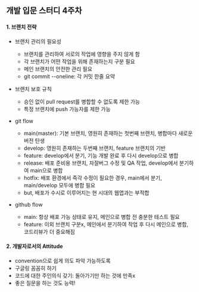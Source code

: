 ## 개발 입문 스터디 4주차

#### 1. 브랜치 전략
- 브랜치 관리의 필요성
    + 브랜치를 관리하여 서로의 작업에 영향을 주지 않게 함
    + 각 브랜치가 어떤 작업을 위해 존재하는지 구분 필요
    + 메인 브랜치의 안전한 관리 필요
    + git commit --oneline: 각 커밋 한줄 요약

- 브랜치 보호 규칙
    + 승인 없이 pull request를 병합할 수 없도록 제한 가능
    + 특정 브랜치에 push 가능자를 제한 가능

- git flow
    + main(master): 기본 브랜치, 영원히 존재하는 첫번째 브랜치, 병합마다 새로운 버전 탄생
    + develop: 영원히 존재하는 두번째 브랜치, feature 브랜치의 기반
    + feature: develop에서 분기, 기능 개발 완료 후 다시 develop으로 병합
    + release: 배포 준비용 브랜치, 자잘버그 수정 및 QA 작업, develop에서 분기하여 main으로  병합
    + hotfix: 배포 환경에서 즉각 수정이 필요한 경우, main에서 분기, main/develop 모두에 병합 필요
    + but, 배포가 수시로 이루어지는 현 시대의 웹앱과는 부적합

- github flow
    + main: 항상 배포 가능 상태로 유지, 메인으로 병합 전 충분한 테스트 필요
    + feature: 이외 브랜치 구분x, 메인에서 분기하여 작업 후 다시 메인으로 병합, 코드리뷰가 더 중요해짐


####  2. 개발자로서의 Attitude
- convention으로 쉽게 의도 파악 가능하도록
- 구글링 꼼꼼히 하기
- 코드에 대한 주인의식 갖기: 돌아가기만 하는 것에 만족x
- 좋은 질문을 하는 것도 능력!
